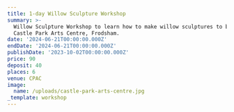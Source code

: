 ```yaml
---
title: 1-day Willow Sculpture Workshop
summary: >-
  Willow Sculpture Workshop to learn how to make willow sculptures to be held at
  Castle Park Arts Centre, Frodsham.
date: '2024-06-21T00:00:00.000Z'
endDate: '2024-06-21T00:00:00.000Z'
publishDate: '2023-10-02T00:00:00.000Z'
price: 90
deposit: 40
places: 6
venue: CPAC
image:
  name: /uploads/castle-park-arts-centre.jpg
_template: workshop
---
```


